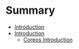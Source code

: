 # Summary

* [Introduction](README.md)
* [Introduction](Introduction/CoreOS.md)
   * [Coreos Introduction](Introduction/Introduction/coreos_introduction.md)

